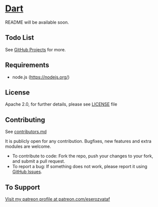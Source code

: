# [Dart](https://github.com/eserozvataf/dart)

README will be available soon.


## Todo List

See [GitHub Projects](https://github.com/eserozvataf/dart/projects) for more.


## Requirements

* node.js (https://nodejs.org/)



## License

Apache 2.0, for further details, please see [LICENSE](LICENSE) file


## Contributing

See [contributors.md](contributors.md)

It is publicly open for any contribution. Bugfixes, new features and extra modules are welcome.

* To contribute to code: Fork the repo, push your changes to your fork, and submit a pull request.
* To report a bug: If something does not work, please report it using [GitHub Issues](https://github.com/eserozvataf/dart/issues).


## To Support

[Visit my patreon profile at patreon.com/eserozvataf](https://www.patreon.com/eserozvataf)
